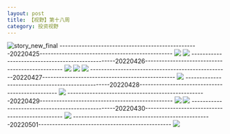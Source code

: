 ```yaml
---
layout: post
title: 【视野】第十八周
category: 投资视野
---
```

![story_new_final](http://rbwl8nwm4.hd-bkt.clouddn.com/img/story_new_final_0322.png)
--------------------------------------------------20220425------------------------------------------------
![](http://rc5p5sl4z.hd-bkt.clouddn.com/img/factors-220425-1.png)
![](http://rc5p5sl4z.hd-bkt.clouddn.com/img/long-time-see-220425-1.jpeg)
--------------------------------------------------20220426------------------------------------------------
![](http://rc5p5sl4z.hd-bkt.clouddn.com/img/factors-220426-1.png)
![](http://rc5p5sl4z.hd-bkt.clouddn.com/img/factors-220426-2.png)
![](http://rc5p5sl4z.hd-bkt.clouddn.com/img/factors-220426-3.png)
--------------------------------------------------20220427------------------------------------------------
![](http://rc5p5sl4z.hd-bkt.clouddn.com/img/factors-220427-1.png)
--------------------------------------------------20220428------------------------------------------------
![](http://rc5p5sl4z.hd-bkt.clouddn.com/img/factors-220428-1.png)
--------------------------------------------------20220429------------------------------------------------
![](http://rc5p5sl4z.hd-bkt.clouddn.com/img/factors-220429-1.png)
![](http://rc5p5sl4z.hd-bkt.clouddn.com/img/factors-220429-2.png)
--------------------------------------------------20220430------------------------------------------------
![](http://rc5p5sl4z.hd-bkt.clouddn.com/img/factors-220430-1.png)
--------------------------------------------------20220501------------------------------------------------
![](http://rc5p5sl4z.hd-bkt.clouddn.com/img/factors-220501-1.png)
  




